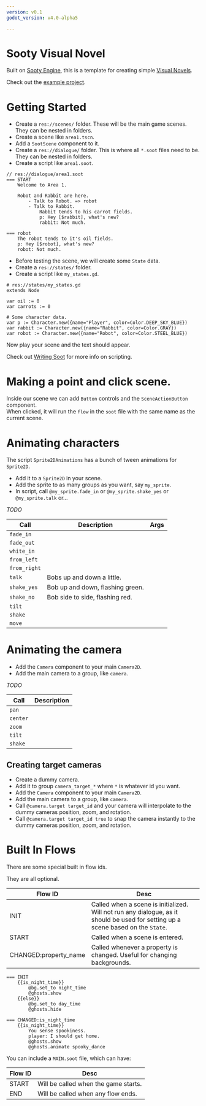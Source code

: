 ```yaml
---
version: v0.1
godot_version: v4.0-alpha5

---
```

# Sooty Visual Novel

Built on [Sooty Engine](https://github.com/teebarjunk/sooty/), this is a template for creating simple [Visual Novels](https://en.wikipedia.org/wiki/Visual_novel).

Check out the [example project](https://github.com/teebarjunk/sooty-example).

# Getting Started

- Create a `res://scenes/` folder. These will be the main game scenes. They can be nested in folders.
- Create a scene like `area1.tscn`.
- Add a `SootScene` component to it.
- Create a `res://dialogue/` folder. This is where all `*.soot` files need to be. They can be nested in folders.
- Create a script like `area1.soot`.

```
// res://dialogue/area1.soot
=== START
    Welcome to Area 1.
    
    Robot and Rabbit are here.
        - Talk to Robot. => robot
        - Talk to Rabbit.
            Rabbit tends to his carrot fields.
            p: Hey [$rabbit], what's new?
            rabbit: Not much.

=== robot
    The robot tends to it's oil fields.
    p: Hey [$robot], what's new?
    robot: Not much.
```

- Before testing the scene, we will create some `State` data.
- Create a `res://states/` folder.
- Create a script like `my_states.gd`.

```
# res://states/my_states.gd
extends Node

var oil := 0
var carrots := 0

# Some character data.
var p := Character.new({name="Player", color=Color.DEEP_SKY_BLUE})
var rabbit := Character.new({name="Rabbit", color=Color.GRAY})
var robot := Character.new({name="Robot", color=Color.STEEL_BLUE})
```

Now play your scene and the text should appear.

Check out [Writing Soot](/writing_soot.md) for more info on scripting.

# Making a point and click scene.

Inside our scene we can add `Button` controls and the `SceneActionButton` component.  
When clicked, it will run the `flow` in the `soot` file with the same name as the current scene.

# Animating characters

The script `Sprite2DAnimations` has a bunch of tween animations for `Sprite2D`.  
- Add it to a `Sprite2D` in your scene.
- Add the sprite to as many groups as you want, say `my_sprite`.
- In script, call `@my_sprite.fade_in` or `@my_sprite.shake_yes` or `@my_sprite.talk` or...

*TODO*

|Call|Description|Args|
|----|-----------|----|
|`fade_in`|||
|`fade_out`|||
|`white_in`|||
|`from_left`|||
|`from_right`|||
|`talk`|Bobs up and down a little.||
|`shake_yes`|Bob up and down, flashing green.||
|`shake_no`|Bob side to side, flashing red.||
|`tilt`|||
|`shake`|||
|`move`|||

# Animating the camera

- Add the `Camera` component to your main `Camera2D`.
- Add the main camera to a group, like `camera`.

*TODO*

|Call|Description|
|----|-----------|
|`pan`||
|`center`||
|`zoom`||
|`tilt`||
|`shake`||

## Creating target cameras
- Create a dummy camera.
- Add it to group `camera_target_*` where `*` is whatever id you want.
- Add the `Camera` component to your main `Camera2D`.
- Add the main camera to a group, like `camera`.
- Call `@camera.target target_id` and your camera will interpolate to the dummy cameras position, zoom, and rotation.
- Call `@camera.target target_id true` to snap the camera instantly to the dummy cameras position, zoom, and rotation.

# Built In Flows
There are some special built in flow ids.

They are all optional.

|Flow ID|Desc|
|-------|----|
|INIT|Called when a scene is initialized. Will not run any dialogue, as it should be used for setting up a scene based on the `State`.|
|START|Called when a scene is entered.|
|CHANGED:property_name|Called whenever a property is changed. Useful for changing backgrounds.|

```
=== INIT
    {{is_night_time}}
        @bg.set_to night_time
        @ghosts.show
    {{else}}
        @bg.set_to day_time
        @ghosts.hide

=== CHANGED:is_night_time
    {{is_night_time}}
        You sense spookiness.
        player: I should get home.
        @ghosts.show
        @ghosts.animate spooky_dance

```

You can include a `MAIN.soot` file, which can have:

|Flow ID|Desc|
|-------|----|
|START|Will be called when the game starts.|
|END|Will be called when any flow ends.|

